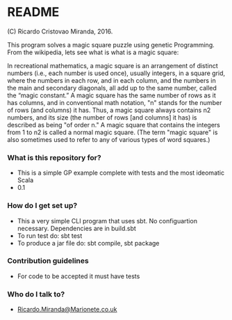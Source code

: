 # README #

(C) Ricardo Cristovao Miranda, 2016.

This program solves a magic square puzzle using genetic Programming. From the wikipedia, lets see what is what is a magic square:

In recreational mathematics, a magic square is an arrangement of distinct numbers (i.e., each number is used once), usually integers, 
in a square grid, where the numbers in each row, and in each column, and the numbers in the main and secondary diagonals, all add up 
to the same number, called the “magic constant.” A magic square has the same number of rows as it has columns, and in conventional 
math notation, "n" stands for the number of rows (and columns) it has. Thus, a magic square always contains n2 numbers, and its size 
(the number of rows [and columns] it has) is described as being "of order n." A magic square that contains the integers from 1 to n2 
is called a normal magic square. (The term "magic square" is also sometimes used to refer to any of various types of word squares.)


### What is this repository for? ###

* This is a simple GP example complete with tests and the most ideomatic Scala
* 0.1

### How do I get set up? ###

* This a very simple CLI program that uses sbt. No configuartion necessary. Dependencies are in build.sbt
* To run test do: sbt test
* To produce a jar file do: sbt compile, sbt package

### Contribution guidelines ###

* For code to be accepted it must have tests

### Who do I talk to? ###

* Ricardo.Miranda@Marionete.co.uk